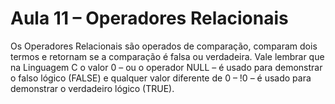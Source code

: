 # Aula 11 – Operadores Relacionais

Os Operadores Relacionais são operados de comparação, comparam dois termos e retornam se a comparação é falsa ou verdadeira. Vale lembrar que na Linguagem C o valor 0 – ou o operador NULL – é usado para demonstrar o falso lógico (FALSE) e qualquer valor diferente de 0 – !0 – é usado para demonstrar o verdadeiro lógico (TRUE).
